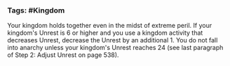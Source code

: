 ### Tags: #Kingdom

Your kingdom holds together even in the midst of extreme peril. If your kingdom's Unrest is 6 or higher and you use a kingdom activity that decreases Unrest, decrease the Unrest by an additional 1. You do not fall into anarchy unless your kingdom's Unrest reaches 24 (see last paragraph of Step 2: Adjust Unrest on page 538).
